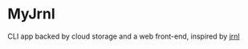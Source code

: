 MyJrnl
======

CLI app backed by cloud storage and a web front-end, inspired by [jrnl](http://maebert.github.io/jrnl/)
